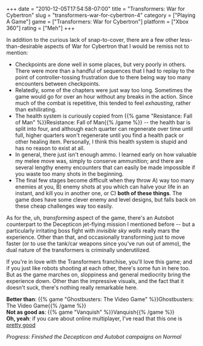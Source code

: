 +++
date = "2010-12-05T17:54:58-07:00"
title = "Transformers: War for Cybertron"
slug = "transformers-war-for-cybertron-4"
category = ["Playing A Game"]
game = ["Transformers: War for Cybertron"]
platform = ["Xbox 360"]
rating = ["Meh"]
+++

In addition to the curious lack of snap-to-cover, there are a few other less-than-desirable aspects of War for Cybertron that I would be remiss not to mention:

* Checkpoints are done well in some places, but very poorly in others.  There were more than a handful of sequences that I had to replay to the point of controller-tossing frustration due to there being way too many encounters between checkpoints.
* Relatedly, some of the chapters were just way too long.  Sometimes the game would go for over an hour without any breaks in the action.  Since much of the combat is repetitive, this tended to feel <i>exhausting</i>, rather than exhilirating.
* The health system is curiously copied from {{% game "Resistance: Fall of Man" %}}Resistance: Fall of Man{{% /game %}} -- the health bar is split into four, and although each quarter can regenerate over time until full, higher quarters won't regenerate until you find a health pack or other healing item.  Personally, I think this health system is stupid and has no reason to exist at all.
* In general, there just isn't enough ammo.  I learned early on how valuable my melee move was, simply to conserve ammunition; and there are several lengthy enemy encounters that can easily be made impossible if you waste too many shots in the beginning.
* The final few stages become difficult when they throw A) way too many enemies at you, B) enemy shots at you which can halve your life in an instant, and kill you in another one, or C) <b>both of these things</b>.  The game does have some clever enemy and level designs, but falls back on these cheap challenges way too easily.

As for the, uh, <i>transforming</i> aspect of the game, there's an Autobot counterpart to the Decepticon jet-flying mission I mentioned before -- but a particularly irritating boss fight with <i>invisible sky walls</i> really mars the experience.  Other than that, and occasionally transforming just to move faster (or to use the tank/car weapons since you've run out of ammo), the dual nature of the transformers is criminally underutilized.

If you're in love with the Transformers franchise, you'll love this game; and if you just like robots shooting at each other, there's some fun in here too.  But as the game marches on, sloppiness and general mediocrity bring the experience down.  Other than the impressive visuals, and the fact that it doesn't suck, there's nothing really remarkable here.

<b>Better than</b>: {{% game "Ghostbusters: The Video Game" %}}Ghostbusters: The Video Game{{% /game %}}  
<b>Not as good as</b>: {{% game "Vanquish" %}}Vanquish{{% /game %}}  
<b>Oh, yeah</b>: if you care about online multiplayer, I've read that this one is <a href="http://www.destructoid.com/review-transformers-war-for-cybertron-177164.phtml">pretty good</a>

<i>Progress: Finished the Decepticon and Autobot campaigns on Normal</i>